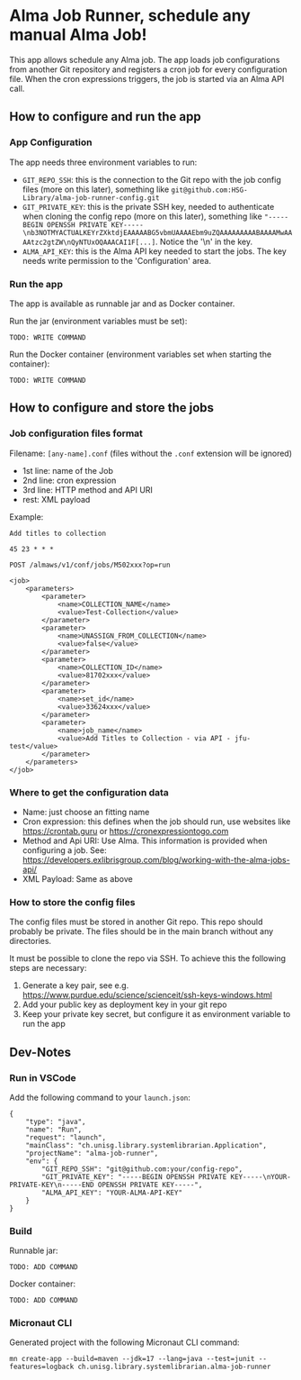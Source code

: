 # Alma Job Runner, schedule any manual Alma Job!
This app allows schedule any Alma job. The app loads job configurations from another Git repository and
registers a cron job for every configuration file.
When the cron expressions triggers, the job is started via an Alma API call.

## How to configure and run the app
### App Configuration
The app needs three environment variables to run:

* `GIT_REPO_SSH`: this is the connection to the Git repo with the job config files (more on this later), something like `git@github.com:HSG-Library/alma-job-runner-config.git`
* `GIT_PRIVATE_KEY`: this is the private SSH key, needed to authenticate when cloning the config repo (more on this later), something like `"-----BEGIN OPENSSH PRIVATE KEY-----\nb3NOTMYACTUALKEYrZXktdjEAAAAABG5vbmUAAAAEbm9uZQAAAAAAAAABAAAAMwAAAAtzc2gtZW\nQyNTUxOQAAACAI1F[...]`. Notice the '\n' in the key.
* `ALMA_API_KEY`: this is the Alma API key needed to start the jobs. The key needs write permission to the 'Configuration' area.

### Run the app
The app is available as runnable jar and as Docker container.

Run the jar (environment variables must be set):
```
TODO: WRITE COMMAND
```

Run the Docker container (environment variables set when starting the container):
```
TODO: WRITE COMMAND
```
## How to configure and store the jobs
### Job configuration files format
Filename: `[any-name].conf` (files without the `.conf` extension will be ignored)

* 1st line: name of the Job
* 2nd line: cron expression
* 3rd line: HTTP method and API URI
* rest: XML payload

Example:
```
Add titles to collection

45 23 * * *

POST /almaws/v1/conf/jobs/M502xxx?op=run

<job>
	<parameters>
		<parameter>
			<name>COLLECTION_NAME</name>
			<value>Test-Collection</value>
		</parameter>
		<parameter>
			<name>UNASSIGN_FROM_COLLECTION</name>
			<value>false</value>
		</parameter>
		<parameter>
			<name>COLLECTION_ID</name>
			<value>81702xxx</value>
		</parameter>
		<parameter>
			<name>set_id</name>
			<value>33624xxx</value>
		</parameter>
		<parameter>
			<name>job_name</name>
			<value>Add Titles to Collection - via API - jfu-test</value>
		</parameter>
	</parameters>
</job>
```
### Where to get the configuration data
* Name: just choose an fitting name
* Cron expression: this defines when the job should run, use websites like https://crontab.guru or https://cronexpressiontogo.com
* Method and Api URI: Use Alma. This information is provided when configuring a job. See: https://developers.exlibrisgroup.com/blog/working-with-the-alma-jobs-api/
* XML Payload: Same as above

### How to store the config files
The config files must be stored in another Git repo. This repo should probably be private.
The files should be in the main branch without any directories.

It must be possible to clone the repo via SSH. To achieve this the following steps are necessary:
1. Generate a key pair, see e.g. https://www.purdue.edu/science/scienceit/ssh-keys-windows.html
2. Add your public key as deployment key in your git repo
3. Keep your private key secret, but configure it as environment variable to run the app




## Dev-Notes
### Run in VSCode
Add the following command to your `launch.json`:
```
{
    "type": "java",
    "name": "Run",
    "request": "launch",
    "mainClass": "ch.unisg.library.systemlibrarian.Application",
    "projectName": "alma-job-runner",
    "env": {
        "GIT_REPO_SSH": "git@github.com:your/config-repo",
        "GIT_PRIVATE_KEY": "-----BEGIN OPENSSH PRIVATE KEY-----\nYOUR-PRIVATE-KEY\n-----END OPENSSH PRIVATE KEY-----",
        "ALMA_API_KEY": "YOUR-ALMA-API-KEY"
    }
}
```

### Build
Runnable jar:
```
TODO: ADD COMMAND
```
Docker container:
```
TODO: ADD COMMAND
```

### Micronaut CLI
Generated project with the following Micronaut CLI command:

    mn create-app --build=maven --jdk=17 --lang=java --test=junit --features=logback ch.unisg.library.systemlibrarian.alma-job-runner
